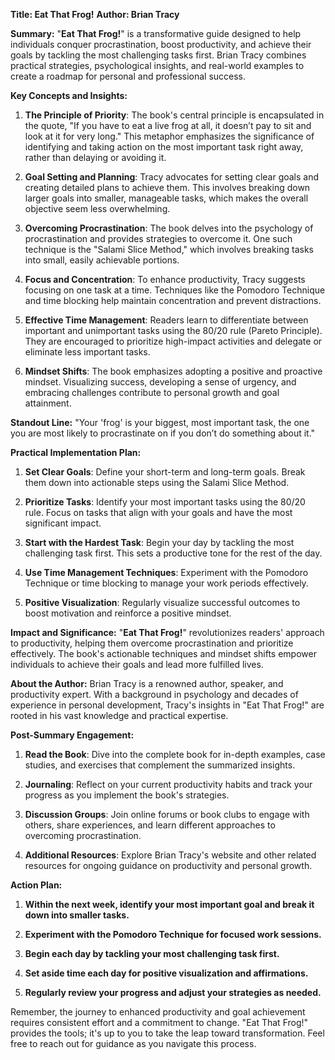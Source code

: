 **Title: Eat That Frog!**
**Author: Brian Tracy**

**Summary:**
"**Eat That Frog!**" is a transformative guide designed to help individuals conquer procrastination, boost productivity, and achieve their goals by tackling the most challenging tasks first. Brian Tracy combines practical strategies, psychological insights, and real-world examples to create a roadmap for personal and professional success.

**Key Concepts and Insights:**

1. **The Principle of Priority**: The book's central principle is encapsulated in the quote, "If you have to eat a live frog at all, it doesn’t pay to sit and look at it for very long." This metaphor emphasizes the significance of identifying and taking action on the most important task right away, rather than delaying or avoiding it.

2. **Goal Setting and Planning**: Tracy advocates for setting clear goals and creating detailed plans to achieve them. This involves breaking down larger goals into smaller, manageable tasks, which makes the overall objective seem less overwhelming.

3. **Overcoming Procrastination**: The book delves into the psychology of procrastination and provides strategies to overcome it. One such technique is the "Salami Slice Method," which involves breaking tasks into small, easily achievable portions.

4. **Focus and Concentration**: To enhance productivity, Tracy suggests focusing on one task at a time. Techniques like the Pomodoro Technique and time blocking help maintain concentration and prevent distractions.

5. **Effective Time Management**: Readers learn to differentiate between important and unimportant tasks using the 80/20 rule (Pareto Principle). They are encouraged to prioritize high-impact activities and delegate or eliminate less important tasks.

6. **Mindset Shifts**: The book emphasizes adopting a positive and proactive mindset. Visualizing success, developing a sense of urgency, and embracing challenges contribute to personal growth and goal attainment.

**Standout Line:**
"Your 'frog' is your biggest, most important task, the one you are most likely to procrastinate on if you don’t do something about it."

**Practical Implementation Plan:**

1. **Set Clear Goals**: Define your short-term and long-term goals. Break them down into actionable steps using the Salami Slice Method.

2. **Prioritize Tasks**: Identify your most important tasks using the 80/20 rule. Focus on tasks that align with your goals and have the most significant impact.

3. **Start with the Hardest Task**: Begin your day by tackling the most challenging task first. This sets a productive tone for the rest of the day.

4. **Use Time Management Techniques**: Experiment with the Pomodoro Technique or time blocking to manage your work periods effectively.

5. **Positive Visualization**: Regularly visualize successful outcomes to boost motivation and reinforce a positive mindset.

**Impact and Significance:**
"**Eat That Frog!**" revolutionizes readers' approach to productivity, helping them overcome procrastination and prioritize effectively. The book's actionable techniques and mindset shifts empower individuals to achieve their goals and lead more fulfilled lives.

**About the Author:**
Brian Tracy is a renowned author, speaker, and productivity expert. With a background in psychology and decades of experience in personal development, Tracy's insights in "Eat That Frog!" are rooted in his vast knowledge and practical expertise.

**Post-Summary Engagement:**

1. **Read the Book**: Dive into the complete book for in-depth examples, case studies, and exercises that complement the summarized insights.

2. **Journaling**: Reflect on your current productivity habits and track your progress as you implement the book's strategies.

3. **Discussion Groups**: Join online forums or book clubs to engage with others, share experiences, and learn different approaches to overcoming procrastination.

4. **Additional Resources**: Explore Brian Tracy's website and other related resources for ongoing guidance on productivity and personal growth.

**Action Plan:**

1. **Within the next week, identify your most important goal and break it down into smaller tasks.**

2. **Experiment with the Pomodoro Technique for focused work sessions.**

3. **Begin each day by tackling your most challenging task first.**

4. **Set aside time each day for positive visualization and affirmations.**

5. **Regularly review your progress and adjust your strategies as needed.**

Remember, the journey to enhanced productivity and goal achievement requires consistent effort and a commitment to change. "Eat That Frog!" provides the tools; it's up to you to take the leap toward transformation. Feel free to reach out for guidance as you navigate this process.
